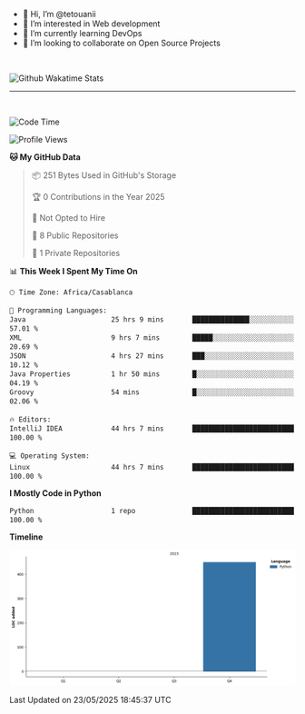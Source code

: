 - 👋 Hi, I’m @tetouanii
- 👀 I’m interested in Web development
- 🌱 I’m currently learning DevOps
- 💞️ I’m looking to collaborate on Open Source Projects

<br/>


![Github Wakatime Stats](https://github-readme-stats.vercel.app/api/wakatime/?username=@walidbosso&layout=compact&&theme=default&link="https://www.github.com/USERNAME/") 

--- 

<br/>


  
<!--START_SECTION:waka-->
![Code Time](http://img.shields.io/badge/Code%20Time-455%20hrs%2020%20mins-blue)

![Profile Views](http://img.shields.io/badge/Profile%20Views-0-blue)

**🐱 My GitHub Data** 

> 📦 251 Bytes Used in GitHub's Storage 
 > 
> 🏆 0 Contributions in the Year 2025
 > 
> 🚫 Not Opted to Hire
 > 
> 📜 8 Public Repositories 
 > 
> 🔑 1 Private Repositories 
 > 
📊 **This Week I Spent My Time On** 

```text
🕑︎ Time Zone: Africa/Casablanca

💬 Programming Languages: 
Java                     25 hrs 9 mins       ██████████████░░░░░░░░░░░   57.01 % 
XML                      9 hrs 7 mins        █████░░░░░░░░░░░░░░░░░░░░   20.69 % 
JSON                     4 hrs 27 mins       ███░░░░░░░░░░░░░░░░░░░░░░   10.12 % 
Java Properties          1 hr 50 mins        █░░░░░░░░░░░░░░░░░░░░░░░░   04.19 % 
Groovy                   54 mins             █░░░░░░░░░░░░░░░░░░░░░░░░   02.06 % 

🔥 Editors: 
IntelliJ IDEA            44 hrs 7 mins       █████████████████████████   100.00 % 

💻 Operating System: 
Linux                    44 hrs 7 mins       █████████████████████████   100.00 % 
```

**I Mostly Code in Python** 

```text
Python                   1 repo              █████████████████████████   100.00 % 
```



**Timeline**

![Lines of Code chart](https://raw.githubusercontent.com/tetouanii/tetouanii/main/assets/bar_graph.png)


 Last Updated on 23/05/2025 18:45:37 UTC
<!--END_SECTION:waka-->

